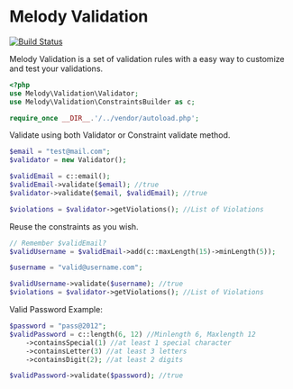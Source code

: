 Melody Validation
=================

[![Build Status](https://secure.travis-ci.org/marcelsud/melody-validation.png)](http://travis-ci.org/marcelsud/melody-validation)

Melody Validation is a set of validation rules with a easy way to customize and test your validations.

```php
<?php
use Melody\Validation\Validator;
use Melody\Validation\ConstraintsBuilder as c;

require_once __DIR__.'/../vendor/autoload.php';
```

Validate using both Validator or Constraint validate method.
```php
$email = "test@mail.com";
$validator = new Validator();

$validEmail = c::email();
$validEmail->validate($email); //true
$validator->validate($email, $validEmail); //true

$violations = $validator->getViolations(); //List of Violations
```

Reuse the constraints as you wish.
```php
// Remember $validEmail?
$validUsername = $validEmail->add(c::maxLength(15)->minLength(5));

$username = "valid@username.com";

$validUsername->validate($username); //true
$violations = $validator->getViolations(); //List of Violations
```

Valid Password Example:
```php
$password = "pass@2012";
$validPassword = c::length(6, 12) //Minlength 6, Maxlength 12
    ->containsSpecial(1) //at least 1 special character
    ->containsLetter(3) //at least 3 letters
    ->containsDigit(2); //at least 2 digits

$validPassword->validate($password); //true
```
